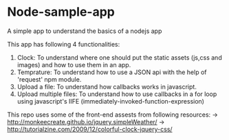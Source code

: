Node-sample-app
===============

A simple app to understand the basics of a nodejs app


This app has following 4 functionalities:

1. Clock: To understand where one should put the static assets (js,css and images) and how to use them in an app.
2. Temprature: To understand how to use a JSON api with the help of 'request' npm module.
3. Upload a file: To understand how callbacks works in javascript.
4. Upload multiple files: To understand how to use callbacks in a for loop using javascript's IIFE (immediately-invoked-function-expression)

This repo uses some of the front-end assests from following resources:
  -> http://monkeecreate.github.io/jquery.simpleWeather/
  -> http://tutorialzine.com/2009/12/colorful-clock-jquery-css/
